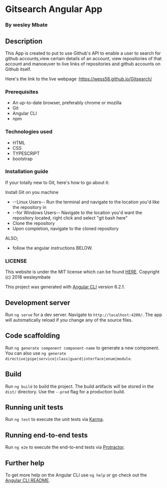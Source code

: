 # Gitsearch Angular App

### By wesley Mbate

## Description

 This App is created to put to use Github's API to enable a user to search for github accounts,view certain details of an account, view repositories of that account and manoeuver to live links of repositories and github accounts on Github itself.

 Here's the link to the live webpage :<https://wess58.github.io/Gitsearch/>

### Prerequisites

 * An up-to-date browser, preferably chrome or mozilla
 * Git
 * Angular CLI
 * npm

### Technologies used

   * HTML
   * CSS
   * TYPESCRIPT
   * bootstrap

### Installation guide

If your totally new to Git, here's how to go about it:

Install Git on you machine
 * --Linux Users-- Run the terminal and navigate to the location you'd like the repository in
 * --for Windows Users-- Navigate to the location you'd want the repository located, right click and select "git bash here"
 * Clone the repository
 * Upon completion, navigate to the cloned repository

 ALSO;
 * follow the angular instructions BELOW.




### LICENSE
 This website is under the MIT license which can be found [HERE](LICENSE).
 Copyright (c) 2018 wesleymbate


This project was generated with [Angular CLI](https://github.com/angular/angular-cli) version 6.2.1.

## Development server

Run `ng serve` for a dev server. Navigate to `http://localhost:4200/`. The app will automatically reload if you change any of the source files.

## Code scaffolding

Run `ng generate component component-name` to generate a new component. You can also use `ng generate directive|pipe|service|class|guard|interface|enum|module`.

## Build

Run `ng build` to build the project. The build artifacts will be stored in the `dist/` directory. Use the `--prod` flag for a production build.

## Running unit tests

Run `ng test` to execute the unit tests via [Karma](https://karma-runner.github.io).

## Running end-to-end tests

Run `ng e2e` to execute the end-to-end tests via [Protractor](http://www.protractortest.org/).

## Further help

To get more help on the Angular CLI use `ng help` or go check out the [Angular CLI README](https://github.com/angular/angular-cli/blob/master/README.md).
